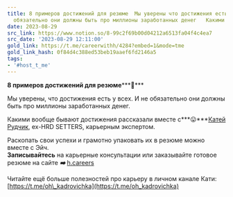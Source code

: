 ```yaml
---
title: 8 примеров достижений для резюме  Мы уверены что достижения есть у всех И не
  обязательно они должны быть про миллионы заработанных денег   Какими вооб
date: 2023-08-29
src_link: https://www.notion.so/8-99c2f69b00d04212a6513fa04f4c4ea7
src_date: '2023-08-29 12:11:00'
gold_link: https://t.me/careerwithh/4284?embed=1&mode=tme
gold_link_hash: 0f84d4c388ed53beb19aaef6fd2146a5
tags:
- '#host_t_me'
---
```


**8 примеров достижений для резюме*****🔵***  
  
Мы уверены, что достижения есть у всех. И не обязательно они должны быть про миллионы заработанных денег.   
  
Какими вообще бывают достижения рассказали вместе с***😛***[Катей Рудчик](https://h.careers/curators/257-ekaterina-rudchik?utm_source=tg_h&utm_medium=post), ех-HRD SETTERS, карьерным экспертом.   
  
Раскопать свои успехи и грамотно упаковать их в резюме можно вместе с Эйч.  
**Записывайтесь** на карьерные консультации или заказывайте готовое резюме на сайте ***➡️*** [h.careers](https://h.careers/?utm_source=tg_h&utm_medium=profile)  
  
Читайте ещё больше полезностей про карьеру в личном канале Кати: [https://t.me/oh\_kadrovichka](https://t.me/oh_kadrovichka)